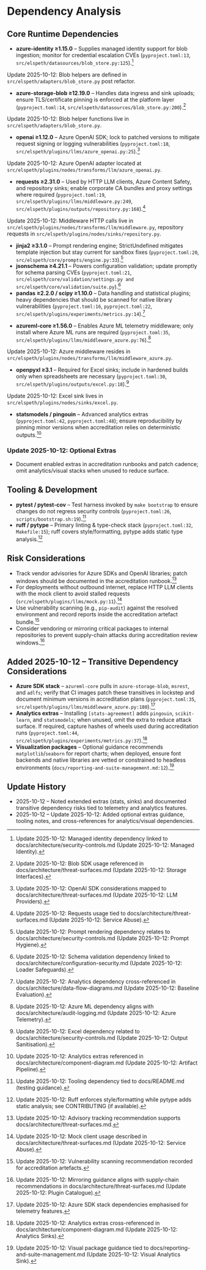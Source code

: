 # Dependency Analysis

## Core Runtime Dependencies

- **azure-identity ≥1.15.0** – Supplies managed identity support for blob ingestion; monitor for credential escalation CVEs (`pyproject.toml:13`, `src/elspeth/datasources/blob_store.py:125`).[^dep-azure-identity-2025-10-12]
<!-- UPDATE 2025-10-12: Blob adapter relocation -->
Update 2025-10-12: Blob helpers are defined in `src/elspeth/adapters/blob_store.py` post refactor.
<!-- END UPDATE -->
- **azure-storage-blob ≥12.19.0** – Handles data ingress and sink uploads; ensure TLS/certificate pinning is enforced at the platform layer (`pyproject.toml:14`, `src/elspeth/datasources/blob_store.py:200`).[^dep-azure-blob-2025-10-12]
<!-- UPDATE 2025-10-12: Blob adapter relocation -->
Update 2025-10-12: Blob helper functions live in `src/elspeth/adapters/blob_store.py`.
<!-- END UPDATE -->
- **openai ≥1.12.0** – Azure OpenAI SDK; lock to patched versions to mitigate request signing or logging vulnerabilities (`pyproject.toml:18`, `src/elspeth/plugins/llms/azure_openai.py:25`).[^dep-openai-2025-10-12]
<!-- UPDATE 2025-10-12: LLM adapter path alignment -->
Update 2025-10-12: Azure OpenAI adapter located at `src/elspeth/plugins/nodes/transforms/llm/azure_openai.py`.
<!-- END UPDATE -->
- **requests ≥2.31.0** – Used by HTTP LLM clients, Azure Content Safety, and repository sinks; enable corporate CA bundles and proxy settings where required (`pyproject.toml:19`, `src/elspeth/plugins/llms/middleware.py:249`, `src/elspeth/plugins/outputs/repository.py:168`).[^dep-requests-2025-10-12]
<!-- UPDATE 2025-10-12: Middleware/sink module relocation -->
Update 2025-10-12: Middleware HTTP calls live in `src/elspeth/plugins/nodes/transforms/llm/middleware.py`, repository requests in `src/elspeth/plugins/nodes/sinks/repository.py`.
<!-- END UPDATE -->
- **jinja2 ≥3.1.0** – Prompt rendering engine; StrictUndefined mitigates template injection but stay current for sandbox fixes (`pyproject.toml:20`, `src/elspeth/core/prompts/engine.py:33`).[^dep-jinja-2025-10-12]
- **jsonschema ≥4.21.1** – Powers configuration validation; update promptly for schema parsing CVEs (`pyproject.toml:21`, `src/elspeth/core/validation/settings.py and src/elspeth/core/validation/suite.py`).[^dep-jsonschema-2025-10-12]
- **pandas ≥2.2.0 / scipy ≥1.10.0** – Data handling and statistical plugins; heavy dependencies that should be scanned for native library vulnerabilities (`pyproject.toml:16`, `pyproject.toml:22`, `src/elspeth/plugins/experiments/metrics.py:14`).[^dep-pandas-scipy-2025-10-12]
<!-- Update 2025-10-12: Concurrency and analytics features do not add new hard dependencies but rely on optional extras enumerated below; ensure patch cadence covers these optional stacks when enabled. -->

- **azureml-core ≥1.56.0** – Enables Azure ML telemetry middleware; only install where Azure ML runs are required (`pyproject.toml:35`, `src/elspeth/plugins/llms/middleware_azure.py:76`).[^dep-azureml-2025-10-12]
<!-- UPDATE 2025-10-12: Azure middleware module relocation -->
Update 2025-10-12: Azure middleware resides in `src/elspeth/plugins/nodes/transforms/llm/middleware_azure.py`.
<!-- END UPDATE -->
- **openpyxl ≥3.1** – Required for Excel sinks; include in hardened builds only when spreadsheets are necessary (`pyproject.toml:30`, `src/elspeth/plugins/outputs/excel.py:18`).[^dep-openpyxl-2025-10-12]
<!-- UPDATE 2025-10-12: Excel sink module relocation -->
Update 2025-10-12: Excel sink lives in `src/elspeth/plugins/nodes/sinks/excel.py`.
<!-- END UPDATE -->
- **statsmodels / pingouin** – Advanced analytics extras (`pyproject.toml:42`, `pyproject.toml:48`); ensure reproducibility by pinning minor versions when accreditation relies on deterministic outputs.[^dep-stats-2025-10-12]
<!-- Update 2025-10-12: Matplotlib/seaborn are optional but required for PNG/HTML visual analytics sinks; install via `pip install matplotlib seaborn` or an internal extra when chart artifacts are needed (`src/elspeth/plugins/outputs/visual_report.py:66`). -->
<!-- Update 2025-10-12: Additional extras include `[stats-bayesian]`, `[stats-planning]`, `[stats-distribution]`, and `[sinks-excel]`, enabling Bayesian comparisons, power analysis, distribution drift detection, and Excel exports respectively (`pyproject.toml:46`, `pyproject.toml:50`, `pyproject.toml:54`). -->

### Update 2025-10-12: Optional Extras

- Document enabled extras in accreditation runbooks and patch cadence; omit analytics/visual stacks when unused to reduce surface.

## Tooling & Development

- **pytest / pytest-cov** – Test harness invoked by `make bootstrap` to ensure changes do not regress security controls (`pyproject.toml:26`, `scripts/bootstrap.sh:19`).[^dep-pytest-2025-10-12]
- **ruff / pytype** – Primary linting & type-check stack (`pyproject.toml:32`, `Makefile:15`); ruff covers style/formatting, pytype adds static type analysis.[^dep-formatting-2025-10-12]

## Risk Considerations

- Track vendor advisories for Azure SDKs and OpenAI libraries; patch windows should be documented in the accreditation runbook.[^dep-advisories-2025-10-12]
- For deployments without outbound internet, replace HTTP LLM clients with the mock client to avoid stalled requests (`src/elspeth/plugins/llms/mock.py:11`).[^dep-mock-2025-10-12]
- Use vulnerability scanning (e.g., `pip-audit`) against the resolved environment and record reports inside the accreditation artefact bundle.[^dep-pipaudit-2025-10-12]
- Consider vendoring or mirroring critical packages to internal repositories to prevent supply-chain attacks during accreditation review windows.[^dep-mirror-2025-10-12]

## Added 2025-10-12 – Transitive Dependency Considerations

- **Azure SDK stack** – `azureml-core` pulls in `azure-storage-blob`, `msrest`, and `adlfs`; verify that CI images patch these transitives in lockstep and document minimum versions in accreditation plans (`pyproject.toml:35`, `src/elspeth/plugins/llms/middleware_azure.py:180`).[^dep-azure-stack-2025-10-12]
- **Analytics extras** – Installing `[stats-agreement]` adds `pingouin`, `scikit-learn`, and `statsmodels`; when unused, omit the extra to reduce attack surface. If required, capture hashes of wheels used during accreditation runs (`pyproject.toml:44`, `src/elspeth/plugins/experiments/metrics.py:37`).[^dep-analytics-extras-2025-10-12]
- **Visualization packages** – Optional guidance recommends `matplotlib`/`seaborn` for report charts; when deployed, ensure font backends and native libraries are vetted or constrained to headless environments (`docs/reporting-and-suite-management.md:12`).[^dep-visual-packages-2025-10-12]

## Update History

- 2025-10-12 – Noted extended extras (stats, sinks) and documented transitive dependency risks tied to telemetry and analytics features.
- 2025-10-12 – Update 2025-10-12: Added optional extras guidance, tooling notes, and cross-references for analytics/visual dependencies.

[^dep-azure-identity-2025-10-12]: Update 2025-10-12: Managed identity dependency linked to docs/architecture/security-controls.md (Update 2025-10-12: Managed Identity).
[^dep-azure-blob-2025-10-12]: Update 2025-10-12: Blob SDK usage referenced in docs/architecture/threat-surfaces.md (Update 2025-10-12: Storage Interfaces).
[^dep-openai-2025-10-12]: Update 2025-10-12: OpenAI SDK considerations mapped to docs/architecture/threat-surfaces.md (Update 2025-10-12: LLM Providers).
[^dep-requests-2025-10-12]: Update 2025-10-12: Requests usage tied to docs/architecture/threat-surfaces.md (Update 2025-10-12: Service Abuse).
[^dep-jinja-2025-10-12]: Update 2025-10-12: Prompt rendering dependency relates to docs/architecture/security-controls.md (Update 2025-10-12: Prompt Hygiene).
[^dep-jsonschema-2025-10-12]: Update 2025-10-12: Schema validation dependency linked to docs/architecture/configuration-security.md (Update 2025-10-12: Loader Safeguards).
[^dep-pandas-scipy-2025-10-12]: Update 2025-10-12: Analytics dependency cross-referenced in docs/architecture/data-flow-diagrams.md (Update 2025-10-12: Baseline Evaluation).
[^dep-azureml-2025-10-12]: Update 2025-10-12: Azure ML dependency aligns with docs/architecture/audit-logging.md (Update 2025-10-12: Azure Telemetry).
[^dep-openpyxl-2025-10-12]: Update 2025-10-12: Excel dependency related to docs/architecture/security-controls.md (Update 2025-10-12: Output Sanitisation).
[^dep-stats-2025-10-12]: Update 2025-10-12: Analytics extras referenced in docs/architecture/component-diagram.md (Update 2025-10-12: Artifact Pipeline).
[^dep-pytest-2025-10-12]: Update 2025-10-12: Tooling dependency tied to docs/README.md (testing guidance).
[^dep-formatting-2025-10-12]: Update 2025-10-12: Ruff enforces style/formatting while pytype adds static analysis; see CONTRIBUTING (if available).
[^dep-advisories-2025-10-12]: Update 2025-10-12: Advisory tracking recommendation supports docs/architecture/threat-surfaces.md.
[^dep-mock-2025-10-12]: Update 2025-10-12: Mock client usage described in docs/architecture/threat-surfaces.md (Update 2025-10-12: Service Abuse).
[^dep-pipaudit-2025-10-12]: Update 2025-10-12: Vulnerability scanning recommendation recorded for accreditation artefacts.
[^dep-mirror-2025-10-12]: Update 2025-10-12: Mirroring guidance aligns with supply-chain recommendations in docs/architecture/threat-surfaces.md (Update 2025-10-12: Plugin Catalogue).
[^dep-azure-stack-2025-10-12]: Update 2025-10-12: Azure SDK stack dependencies emphasised for telemetry features.
[^dep-analytics-extras-2025-10-12]: Update 2025-10-12: Analytics extras cross-referenced in docs/architecture/component-diagram.md (Update 2025-10-12: Analytics Sinks).
[^dep-visual-packages-2025-10-12]: Update 2025-10-12: Visual package guidance tied to docs/reporting-and-suite-management.md (Update 2025-10-12: Visual Analytics Sink).
